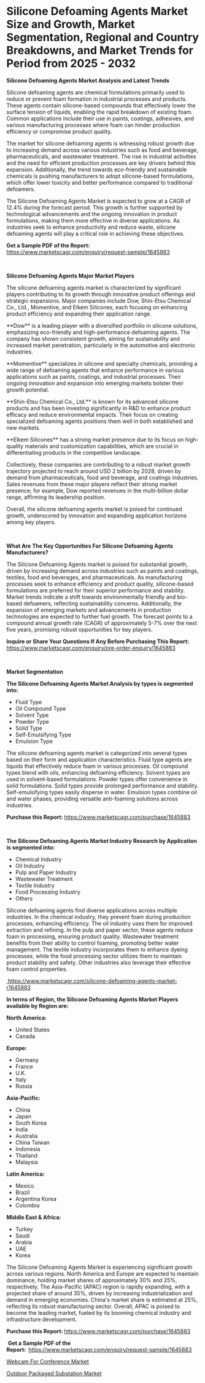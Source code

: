 <p><h1>Silicone Defoaming Agents Market Size and Growth, Market Segmentation, Regional and Country Breakdowns, and Market Trends for Period from 2025 -  2032</h1></p><p><strong>Silicone Defoaming Agents Market Analysis and Latest Trends</strong></p>
<p><p>Silicone defoaming agents are chemical formulations primarily used to reduce or prevent foam formation in industrial processes and products. These agents contain silicone-based compounds that effectively lower the surface tension of liquids, enabling the rapid breakdown of existing foam. Common applications include their use in paints, coatings, adhesives, and various manufacturing processes where foam can hinder production efficiency or compromise product quality.</p><p>The market for silicone defoaming agents is witnessing robust growth due to increasing demand across various industries such as food and beverage, pharmaceuticals, and wastewater treatment. The rise in industrial activities and the need for efficient production processes are key drivers behind this expansion. Additionally, the trend towards eco-friendly and sustainable chemicals is pushing manufacturers to adopt silicone-based formulations, which offer lower toxicity and better performance compared to traditional defoamers.</p><p>The Silicone Defoaming Agents Market is expected to grow at a CAGR of 12.4% during the forecast period. This growth is further supported by technological advancements and the ongoing innovation in product formulations, making them more effective in diverse applications. As industries seek to enhance productivity and reduce waste, silicone defoaming agents will play a critical role in achieving these objectives.</p></p>
<p><strong>Get a Sample PDF of the Report:&nbsp;</strong> <a href="https://www.marketscagr.com/enquiry/request-sample/1645883?utm_campaign=2106&utm_medium=2&utm_source=Github&utm_content=ia&utm_term=29032025&utm_id=silicone-defoaming-agents">https://www.marketscagr.com/enquiry/request-sample/1645883</a></p>
<p>&nbsp;</p>
<p><strong>Silicone Defoaming Agents Major Market Players</strong></p>
<p><p>The silicone defoaming agents market is characterized by significant players contributing to its growth through innovative product offerings and strategic expansions. Major companies include Dow, Shin-Etsu Chemical Co., Ltd., Momentive, and Elkem Silicones, each focusing on enhancing product efficiency and expanding their application range.</p><p>**Dow** is a leading player with a diversified portfolio in silicone solutions, emphasizing eco-friendly and high-performance defoaming agents. The company has shown consistent growth, aiming for sustainability and increased market penetration, particularly in the automotive and electronic industries.</p><p>**Momentive** specializes in silicone and specialty chemicals, providing a wide range of defoaming agents that enhance performance in various applications such as paints, coatings, and industrial processes. Their ongoing innovation and expansion into emerging markets bolster their growth potential.</p><p>**Shin-Etsu Chemical Co., Ltd.** is known for its advanced silicone products and has been investing significantly in R&D to enhance product efficacy and reduce environmental impacts. Their focus on creating specialized defoaming agents positions them well in both established and new markets.</p><p>**Elkem Silicones** has a strong market presence due to its focus on high-quality materials and customization capabilities, which are crucial in differentiating products in the competitive landscape.</p><p>Collectively, these companies are contributing to a robust market growth trajectory projected to reach around USD 2 billion by 2028, driven by demand from pharmaceuticals, food and beverage, and coatings industries. Sales revenues from these major players reflect their strong market presence; for example, Dow reported revenues in the multi-billion dollar range, affirming its leadership position.</p><p>Overall, the silicone defoaming agents market is poised for continued growth, underscored by innovation and expanding application horizons among key players.</p></p>
<p>&nbsp;</p>
<p><strong>What Are The Key Opportunities For Silicone Defoaming Agents Manufacturers?</strong></p>
<p><p>The Silicone Defoaming Agents market is poised for substantial growth, driven by increasing demand across industries such as paints and coatings, textiles, food and beverages, and pharmaceuticals. As manufacturing processes seek to enhance efficiency and product quality, silicone-based formulations are preferred for their superior performance and stability. Market trends indicate a shift towards environmentally friendly and bio-based defoamers, reflecting sustainability concerns. Additionally, the expansion of emerging markets and advancements in production technologies are expected to further fuel growth. The forecast points to a compound annual growth rate (CAGR) of approximately 5-7% over the next five years, promising robust opportunities for key players.</p></p>
<p><strong>Inquire or Share Your Questions If Any Before Purchasing This Report:</strong> <a href="https://www.marketscagr.com/enquiry/pre-order-enquiry/1645883?utm_campaign=2106&utm_medium=2&utm_source=Github&utm_content=ia&utm_term=29032025&utm_id=silicone-defoaming-agents">https://www.marketscagr.com/enquiry/pre-order-enquiry/1645883</a></p>
<p>&nbsp;</p>
<p><strong>Market Segmentation</strong></p>
<p><strong>The Silicone Defoaming Agents Market Analysis by types is segmented into:</strong></p>
<p><ul><li>Fluid Type</li><li>Oil Compound Type</li><li>Solvent Type</li><li>Powder Type</li><li>Solid Type</li><li>Self-Emulsifying Type</li><li>Emulsion Type</li></ul></p>
<p><p>The silicone defoaming agents market is categorized into several types based on their form and application characteristics. Fluid type agents are liquids that effectively reduce foam in various processes. Oil compound types blend with oils, enhancing defoaming efficiency. Solvent types are used in solvent-based formulations. Powder types offer convenience in solid formulations. Solid types provide prolonged performance and stability. Self-emulsifying types easily disperse in water. Emulsion types combine oil and water phases, providing versatile anti-foaming solutions across industries.</p></p>
<p><strong>Purchase this Report:&nbsp;</strong><a href="https://www.marketscagr.com/purchase/1645883?utm_campaign=2106&utm_medium=2&utm_source=Github&utm_content=ia&utm_term=29032025&utm_id=silicone-defoaming-agents">https://www.marketscagr.com/purchase/1645883</a></p>
<p>&nbsp;</p>
<p><strong>The Silicone Defoaming Agents Market Industry Research by Application is segmented into:</strong></p>
<p><ul><li>Chemical Industry</li><li>Oil Industry</li><li>Pulp and Paper Industry</li><li>Wastewater Treatment</li><li>Textile Industry</li><li>Food Processing Industry</li><li>Others</li></ul></p>
<p><p>Silicone defoaming agents find diverse applications across multiple industries. In the chemical industry, they prevent foam during production processes, enhancing efficiency. The oil industry uses them for improved extraction and refining. In the pulp and paper sector, these agents reduce foam in processing, ensuring product quality. Wastewater treatment benefits from their ability to control foaming, promoting better water management. The textile industry incorporates them to enhance dyeing processes, while the food processing sector utilizes them to maintain product stability and safety. Other industries also leverage their effective foam control properties.</p></p>
<p><a href="https://www.marketscagr.com/silicone-defoaming-agents-market-r1645883?utm_campaign=2106&utm_medium=2&utm_source=Github&utm_content=ia&utm_term=29032025&utm_id=silicone-defoaming-agents">&nbsp;https://www.marketscagr.com/silicone-defoaming-agents-market-r1645883</a></p>
<p><strong>In terms of Region, the Silicone Defoaming Agents Market Players available by Region are:</strong></p>
<p>
    <p> <strong> North America: </strong>
        <ul>
            <li>United States</li>
            <li>Canada</li>
        </ul>
        </p> 
    <p> <strong> Europe: </strong>
        <ul>
            <li>Germany</li>
            <li>France</li>
            <li>U.K.</li>
            <li>Italy</li>
            <li>Russia</li>
        </ul>
        </p> 
    <p> <strong> Asia-Pacific: </strong>
        <ul>
            <li>China</li>
            <li>Japan</li>
            <li>South Korea</li>
            <li>India</li>
            <li>Australia</li>
            <li>China Taiwan</li>
            <li>Indonesia</li>
            <li>Thailand</li>
            <li>Malaysia</li>
        </ul>
        </p> 
    <p> <strong> Latin America: </strong>
        <ul>
            <li>Mexico</li>
            <li>Brazil</li>
            <li>Argentina Korea</li>
            <li>Colombia</li>
        </ul>
        </p> 
    <p> <strong> Middle East & Africa: </strong>
        <ul>
            <li>Turkey</li>
            <li>Saudi</li>
            <li>Arabia</li>
            <li>UAE</li>
            <li>Korea</li>
        </ul>
    </p>
    </p>
<p><p>The Silicone Defoaming Agents Market is experiencing significant growth across various regions. North America and Europe are expected to maintain dominance, holding market shares of approximately 30% and 25%, respectively. The Asia-Pacific (APAC) region is rapidly expanding, with a projected share of around 35%, driven by increasing industrialization and demand in emerging economies. China's market share is estimated at 25%, reflecting its robust manufacturing sector. Overall, APAC is poised to become the leading market, fueled by its booming chemical industry and infrastructure development.</p></p>
<p><strong>Purchase this Report: </strong><a href="https://www.marketscagr.com/purchase/1645883?utm_campaign=2106&utm_medium=2&utm_source=Github&utm_content=ia&utm_term=29032025&utm_id=silicone-defoaming-agents">https://www.marketscagr.com/purchase/1645883</a></p>
<p>&nbsp;<strong>Get a Sample PDF of the Report:&nbsp;&nbsp;</strong><a href="https://www.marketscagr.com/enquiry/request-sample/1645883?utm_campaign=2106&utm_medium=2&utm_source=Github&utm_content=ia&utm_term=29032025&utm_id=silicone-defoaming-agents">https://www.marketscagr.com/enquiry/request-sample/1645883</a></p>
<p><strong></strong></p>
<p><p><a href="https://github.com/fallalenoswG/Market-Research-Report-List-1/blob/main/webcam-for-conference-market.md?utm_campaign=2106&utm_medium=2&utm_source=Github&utm_content=ia&utm_term=29032025&utm_id=silicone-defoaming-agents">Webcam For Conference Market</a></p><p><a href="https://github.com/YashRP12/Market-Research-Report-List-7/blob/main/outdoor-packaged-substation-market.md?utm_campaign=2106&utm_medium=2&utm_source=Github&utm_content=ia&utm_term=29032025&utm_id=silicone-defoaming-agents">Outdoor Packaged Substation Market</a></p></p>